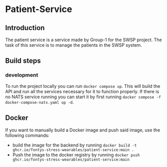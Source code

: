 # Patient-Service

## Introduction
The patient service is a service made by Group-1 for the SWSP project.
The task of this service is to manage the patients in the SWSP system.

## Build steps

### development
To run the project locally you can run `docker compose up`.
This will build the API and run all the services necessary for it to function properly.
If there is no NATS service running you can start it by first running  `docker compose -f docker-compose-nats.yaml up -d`.

## Docker
If you want to manually build a Docker image and push said image, use the following commands:
- build the image for the backend by running `docker build -t ghcr.io/fontys-stress-wearables/patient-service:main .`
- Push the image to the docker registry by running `docker push 
ghcr.io/fontys-stress-wearables/patient-service:main `
